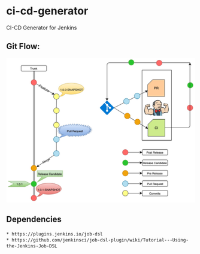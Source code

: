 # ci-cd-generator
CI-CD Generator for Jenkins

## Git Flow:
![Git FLow](images/gitFlow.jpg)

## Dependencies
	* https://plugins.jenkins.io/job-dsl
	* https://github.com/jenkinsci/job-dsl-plugin/wiki/Tutorial---Using-the-Jenkins-Job-DSL